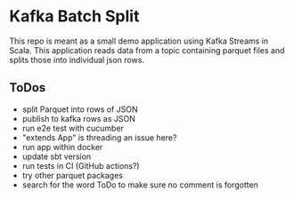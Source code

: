 # Kafka Batch Split

This repo is meant as a small demo application using Kafka Streams in Scala.
This application reads data from a topic containing parquet files and splits those into individual json rows.

## ToDos

- split Parquet into rows of JSON
- publish to kafka rows as JSON
- run e2e test with cucumber
- "extends App" is threading an issue here?
- run app within docker
- update sbt version
- run tests in CI (GitHub actions?)
- try other parquet packages
- search for the word ToDo to make sure no comment is forgotten